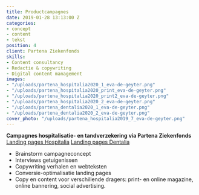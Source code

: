 ```yaml
---
title: Productcampagnes
date: 2019-01-28 13:13:00 Z
categories:
- concept
- content
- tekst
position: 4
client: Partena Ziekenfonds
skills:
- Content consultancy
- Redactie & copywriting
- Digital content management
images:
- "/uploads/partena_hospitalia2020_1_eva-de-geyter.png"
- "/uploads/partena_hospitalia2020_print_eva-de-geyter.png"
- "/uploads/partena_hospitalia2020_print2_eva-de-geyter.png"
- "/uploads/partena_hospitalia2020_2_eva-de-geyter.png"
- "/uploads/partena_dentalia2020_1_eva-de-geyter.png"
- "/uploads/partena_dentalia2020_2_eva-de-geyter.png"
cover_photo: "/uploads/partena_hospitalia2019_7_eva-de-geyter.png"
---
```


**Campagnes hospitalisatie- en tandverzekering via Partena Ziekenfonds**
[Landing pages Hospitalia](https://www.partena-ziekenfonds.be/nl/campagnes/dentalia-liesbet)
[Landing pages Dentalia](https://www.partena-ziekenfonds.be/nl/campagnes/hospitalia-medium-evi)

* Brainstorm campagneconcept
* Interviews getuigenissen
* Copywriting verhalen en webteksten
* Conversie-optimalisatie landing pages
* Copy en content voor verschillende dragers: print- en online magazine, online bannering, social advertising.